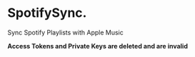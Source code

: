 # SpotifySync.
Sync Spotify Playlists with Apple Music

**Access Tokens and Private Keys are deleted and are invalid**

